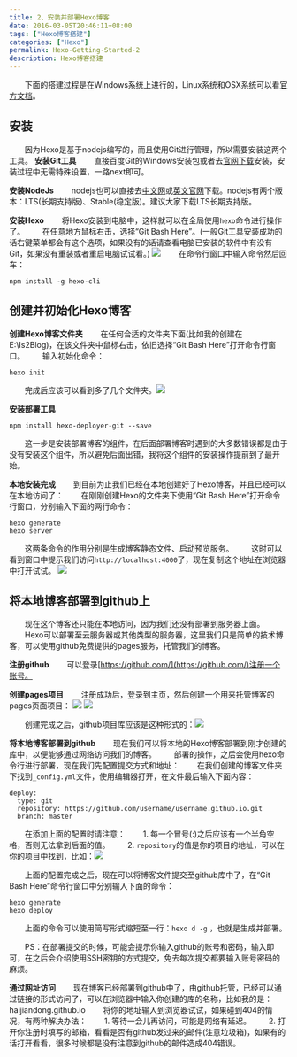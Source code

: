 ```yaml
---
title: 2、安装并部署Hexo博客
date: 2016-03-05T20:46:11+08:00
tags: ["Hexo博客搭建"]
categories: ["Hexo"]
permalink: Hexo-Getting-Started-2
description: Hexo博客搭建
---
```

　　下面的搭建过程是在Windows系统上进行的，Linux系统和OSX系统可以看[官方文档](https://hexo.io/zh-cn/docs/index.html)。

## 安装
　　因为Hexo是基于nodejs编写的，而且使用Git进行管理，所以需要安装这两个工具。
**安装Git工具**
　　直接百度Git的Windows安装包或者去[官网下载](http://git-scm.com/download/)安装，安装过程中无需特殊设置，一路next即可。

**安装NodeJs**
　　nodejs也可以直接去[中文网](http://nodejs.cn/)或[英文官网](http://nodejs.org/)下载。nodejs有两个版本：LTS(长期支持版)、Stable(稳定版)。建议大家下载LTS长期支持版。
<!--more-->
**安装Hexo**
　　将Hexo安装到电脑中，这样就可以在全局使用`hexo`命令进行操作了。
　　在任意地方鼠标右击，选择“Git Bash Here”。(一般Git工具安装成功的话右键菜单都会有这个选项，如果没有的话请查看电脑已安装的软件中有没有Git，如果没有重装或者重启电脑试试看。)
![](http://ww1.sinaimg.cn/mw690/c55a7aeejw1f1map7rgv4j209y0e175a.jpg)
　　在命令行窗口中输入命令然后回车：
```
npm install -g hexo-cli
```

## 创建并初始化Hexo博客
**创建Hexo博客文件夹**
　　在任何合适的文件夹下面(比如我的创建在E:\Is2Blog)，在该文件夹中鼠标右击，依旧选择“Git Bash Here”打开命令行窗口。
　　输入初始化命令：
```
hexo init
```
　　完成后应该可以看到多了几个文件夹。![](http://ww2.sinaimg.cn/mw690/c55a7aeejw1f1mbhjwda1j20vy0h6q45.jpg)

**安装部署工具**
```
npm install hexo-deployer-git --save
```
　　这一步是安装部署博客的组件，在后面部署博客时遇到的大多数错误都是由于没有安装这个组件，所以避免后面出错，我将这个组件的安装操作提前到了最开始。

**本地安装完成**
　　到目前为止我们已经在本地创建好了Hexo博客，并且已经可以在本地访问了：
　　在刚刚创建Hexo的文件夹下使用“Git Bash Here”打开命令行窗口，分别输入下面的两行命令：
```
hexo generate
hexo server
```
　　这两条命令的作用分别是生成博客静态文件、启动预览服务。
　　这时可以看到窗口中提示我们访问`http://localhost:4000`了，现在复制这个地址在浏览器中打开试试。
![](http://ww2.sinaimg.cn/mw690/c55a7aeejw1f1memdmu7fj212n0m1wn6.jpg)


## 将本地博客部署到github上
　　现在这个博客还只能在本地访问，因为我们还没有部署到服务器上面。
　　Hexo可以部署至云服务器或其他类型的服务器，这里我们只是简单的技术博客，可以使用github免费提供的pages服务，托管我们的博客。
 
**注册github**
　　可以登录[https://github.com/](https://github.com/)注册一个账号。

**创建pages项目**
　　注册成功后，登录到主页，然后创建一个用来托管博客的pages页面项目：
![](http://ww1.sinaimg.cn/mw690/c55a7aeejw1f1mc2nd05dj20ul08wac4.jpg)
![](http://ww2.sinaimg.cn/mw690/c55a7aeejw1f5i3vr82tpj20qs0h5q3y.jpg)

　　创建完成之后，github项目库应该是这种形式的：![](http://ww3.sinaimg.cn/mw690/c55a7aeejw1f1mcjap8y1j20d202et8s.jpg)

**将本地博客部署到github**
　　现在我们可以将本地的Hexo博客部署到刚才创建的库中，以便能够通过网络访问我们的博客。
　　部署的操作，之后会使用hexo命令行进行部署，现在我们先配置提交方式和地址：
　　在我们创建的博客文件夹下找到`_config.yml`文件，使用编辑器打开，在文件最后输入下面内容：
```
deploy:
  type: git
  repository: https://github.com/username/username.github.io.git
  branch: master
```
　　在添加上面的配置时请注意：
　　1. 每一个冒号(:)之后应该有一个半角空格，否则无法拿到后面的值。
　　2. `repository`的值是你的项目的地址，可以在你的项目中找到，比如：![](http://ww1.sinaimg.cn/mw690/c55a7aeejw1f1mcvvqn27j20s003fglp.jpg)

　　上面的配置完成之后，现在可以将博客文件提交至github库中了，在“Git Bash Here”命令行窗口中分别输入下面的命令：
```
hexo generate
hexo deploy
```
　　上面的命令可以使用简写形式缩短至一行：`hexo d -g` ，也就是生成并部署。

　　PS：在部署提交的时候，可能会提示你输入github的账号和密码，输入即可，在之后会介绍使用SSH密钥的方式提交，免去每次提交都要输入账号密码的麻烦。

**通过网址访问**
　　现在博客已经部署到github中了，由github托管，已经可以通过链接的形式访问了，可以在浏览器中输入你创建的库的名称，比如我的是：haijiandong.github.io
　　将你的地址输入到浏览器试试，如果碰到404的情况，有两种解决办法：
　　1. 等待一会儿再访问，可能是网络有延迟。
　　2. 打开你注册时填写的邮箱，看看是否有github发过来的邮件(注意垃圾箱)，如果有的话打开看看，很多时候都是没有注意到github的邮件造成404错误。
